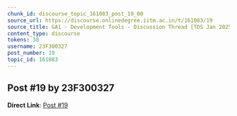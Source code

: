 ```yaml
---
chunk_id: discourse_topic_161083_post_19_00
source_url: https://discourse.onlinedegree.iitm.ac.in/t/161083/19
source_title: GA1 - Development Tools - Discussion Thread [TDS Jan 2025]
content_type: discourse
tokens: 38
username: 23F300327
post_number: 19
topic_id: 161083
---
```


## Post #19 by 23F300327

**Direct Link**: [Post #19](https://discourse.onlinedegree.iitm.ac.in/t/161083/19)

